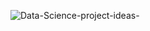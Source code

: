 
![Data-Science-project-ideas-](https://github.com/PervejHosen/DS_Projects/assets/117522848/8d52099f-45cd-4c65-95bf-7beb4739bd5c)

